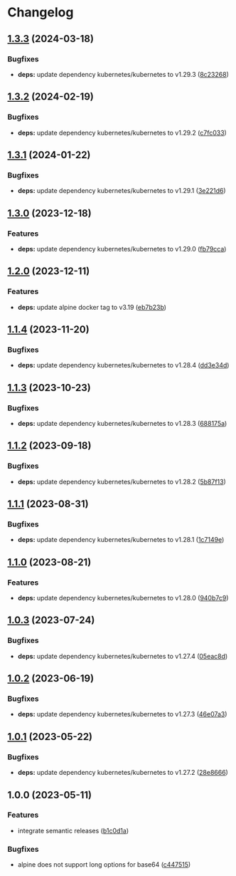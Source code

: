 # Changelog

## [1.3.3](https://github.com/actionhippie/kubectl/compare/v1.3.2...v1.3.3) (2024-03-18)


### Bugfixes

* **deps:** update dependency kubernetes/kubernetes to v1.29.3 ([8c23268](https://github.com/actionhippie/kubectl/commit/8c23268fc7d01c2f4f51f9d45ab3c461b08ce53d))

## [1.3.2](https://github.com/actionhippie/kubectl/compare/v1.3.1...v1.3.2) (2024-02-19)


### Bugfixes

* **deps:** update dependency kubernetes/kubernetes to v1.29.2 ([c7fc033](https://github.com/actionhippie/kubectl/commit/c7fc0331aaa6ca4eaefe2dc783513b7f39591bee))

## [1.3.1](https://github.com/actionhippie/kubectl/compare/v1.3.0...v1.3.1) (2024-01-22)


### Bugfixes

* **deps:** update dependency kubernetes/kubernetes to v1.29.1 ([3e221d6](https://github.com/actionhippie/kubectl/commit/3e221d6427e366db921b33640fdd3841df33a285))

## [1.3.0](https://github.com/actionhippie/kubectl/compare/v1.2.0...v1.3.0) (2023-12-18)


### Features

* **deps:** update dependency kubernetes/kubernetes to v1.29.0 ([fb79cca](https://github.com/actionhippie/kubectl/commit/fb79ccaadaad0189d931b1ce4c970b43f9fdc5ce))

## [1.2.0](https://github.com/actionhippie/kubectl/compare/v1.1.4...v1.2.0) (2023-12-11)


### Features

* **deps:** update alpine docker tag to v3.19 ([eb7b23b](https://github.com/actionhippie/kubectl/commit/eb7b23bcc39540608cc932c1fbc46358870c660d))

## [1.1.4](https://github.com/actionhippie/kubectl/compare/v1.1.3...v1.1.4) (2023-11-20)


### Bugfixes

* **deps:** update dependency kubernetes/kubernetes to v1.28.4 ([dd3e34d](https://github.com/actionhippie/kubectl/commit/dd3e34db4fe9c2a39304101c925b172f38da2211))

## [1.1.3](https://github.com/actionhippie/kubectl/compare/v1.1.2...v1.1.3) (2023-10-23)


### Bugfixes

* **deps:** update dependency kubernetes/kubernetes to v1.28.3 ([688175a](https://github.com/actionhippie/kubectl/commit/688175a86a76e3d4dd4b3658e81059d82ee3e46c))

## [1.1.2](https://github.com/actionhippie/kubectl/compare/v1.1.1...v1.1.2) (2023-09-18)


### Bugfixes

* **deps:** update dependency kubernetes/kubernetes to v1.28.2 ([5b87f13](https://github.com/actionhippie/kubectl/commit/5b87f13ea0451f906b042334a251ab61a34d65fc))

## [1.1.1](https://github.com/actionhippie/kubectl/compare/v1.1.0...v1.1.1) (2023-08-31)


### Bugfixes

* **deps:** update dependency kubernetes/kubernetes to v1.28.1 ([1c7149e](https://github.com/actionhippie/kubectl/commit/1c7149e16dba191e086c930451b32c8a3557f432))

## [1.1.0](https://github.com/actionhippie/kubectl/compare/v1.0.3...v1.1.0) (2023-08-21)


### Features

* **deps:** update dependency kubernetes/kubernetes to v1.28.0 ([940b7c9](https://github.com/actionhippie/kubectl/commit/940b7c9a868ce006ed50a9eaa476cde70a06ee8a))

## [1.0.3](https://github.com/actionhippie/kubectl/compare/v1.0.2...v1.0.3) (2023-07-24)


### Bugfixes

* **deps:** update dependency kubernetes/kubernetes to v1.27.4 ([05eac8d](https://github.com/actionhippie/kubectl/commit/05eac8dfed3a3400408edfa549247c8789dd0b8c))

## [1.0.2](https://github.com/actionhippie/kubectl/compare/v1.0.1...v1.0.2) (2023-06-19)


### Bugfixes

* **deps:** update dependency kubernetes/kubernetes to v1.27.3 ([46e07a3](https://github.com/actionhippie/kubectl/commit/46e07a338ed8512a913acbfddbfb21c9164d2598))

## [1.0.1](https://github.com/actionhippie/kubectl/compare/v1.0.0...v1.0.1) (2023-05-22)


### Bugfixes

* **deps:** update dependency kubernetes/kubernetes to v1.27.2 ([28e8666](https://github.com/actionhippie/kubectl/commit/28e8666bbb1b2627e9690712851e02b04e9997fc))

## 1.0.0 (2023-05-11)


### Features

* integrate semantic releases ([b1c0d1a](https://github.com/actionhippie/kubectl/commit/b1c0d1a79969929f23f39ad4298af1c8b2790cbd))


### Bugfixes

* alpine does not support long options for base64 ([c447515](https://github.com/actionhippie/kubectl/commit/c4475153e132687a79c94df5d49566270ecef336))
